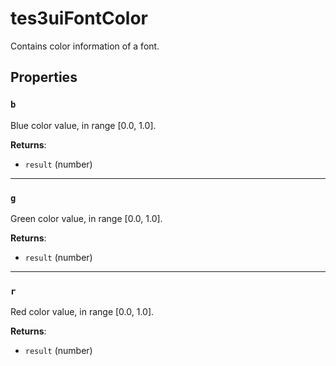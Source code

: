 # tes3uiFontColor
<div class="search_terms" style="display: none">tes3uifontcolor, fontcolor</div>

<!---
	This file is autogenerated. Do not edit this file manually. Your changes will be ignored.
	More information: https://github.com/MWSE/MWSE/tree/master/docs
-->

Contains color information of a font.

## Properties

### `b`
<div class="search_terms" style="display: none">b</div>

Blue color value, in range [0.0, 1.0].

**Returns**:

* `result` (number)

***

### `g`
<div class="search_terms" style="display: none">g</div>

Green color value, in range [0.0, 1.0].

**Returns**:

* `result` (number)

***

### `r`
<div class="search_terms" style="display: none">r</div>

Red color value, in range [0.0, 1.0].

**Returns**:

* `result` (number)

